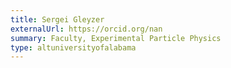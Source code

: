 ```yaml
---
title: Sergei Gleyzer
externalUrl: https://orcid.org/nan
summary: Faculty, Experimental Particle Physics
type: altuniversityofalabama
---
```

